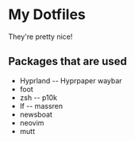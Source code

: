 # My Dotfiles
They're pretty nice!

## Packages that are used
- Hyprland
-- Hyprpaper
 waybar
- foot
- zsh
-- p10k
- lf
-- massren
- newsboat
- neovim
- mutt
